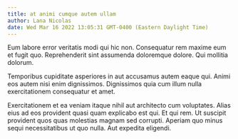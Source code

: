 ```yaml
---
title: at animi cumque autem ullam
author: Lana Nicolas
date: Wed Mar 16 2022 13:05:31 GMT-0400 (Eastern Daylight Time)
---
```

Eum labore error veritatis modi qui hic non. Consequatur rem maxime eum et fugit quo. Reprehenderit sint assumenda doloremque dolore. Qui mollitia dolorum.

 Temporibus cupiditate asperiores in aut accusamus autem eaque qui. Animi eos autem nisi enim dignissimos. Dignissimos quia cum illum nulla exercitationem consequatur et amet.

 Exercitationem et ea veniam itaque nihil aut architecto cum voluptates. Alias eius ad eos provident quasi quam explicabo est qui. Et qui rem. Ut suscipit provident quos quas molestias magnam sed corrupti. Aperiam quo minus sequi necessitatibus ut quo nulla. Aut expedita eligendi.